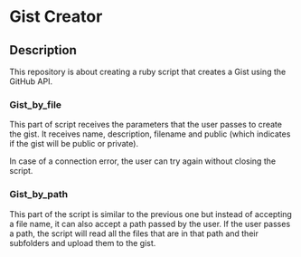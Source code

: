 # Gist Creator
## Description
This repository is about creating a ruby ​​script that creates a Gist using the GitHub API.

### Gist_by_file
This part of script receives the parameters that the user passes to create the gist. It receives name, description, filename and public (which indicates if the gist will be public or private). 

In case of a connection error, the user can try again without closing the script.

### Gist_by_path
This part of the script is similar to the previous one but instead of accepting a file name, it can also accept a path passed by the user. If the user passes a path, the script will read all the files that are in that path and their subfolders and upload them to the gist.
